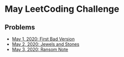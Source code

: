 # May LeetCoding Challenge

## Problems

- [May 1, 2020: First Bad Version](https://leetcode.com/problems/first-bad-version/)
- [May 2, 2020: Jewels and Stones](https://leetcode.com/problems/jewels-and-stones/)
- [May 3, 2020: Ransom Note](https://leetcode.com/problems/ransom-note/)
